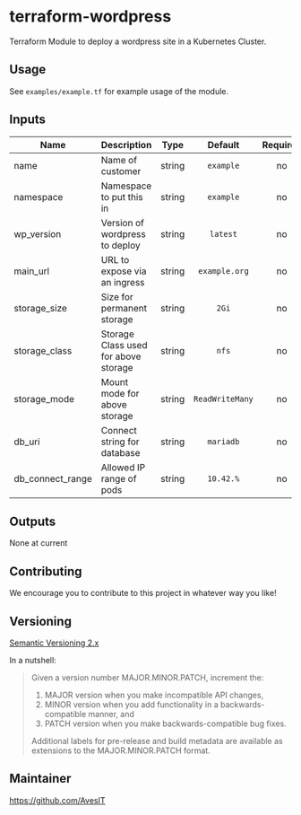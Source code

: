 # terraform-wordpress

Terraform Module to deploy a wordpress site in a Kubernetes Cluster.

## Usage

See `examples/example.tf` for example usage of the module.

<!-- BEGINNING OF PRE-COMMIT-TERRAFORM DOCS HOOK -->
## Inputs

| Name | Description | Type | Default | Required |
|------|-------------|:----:|:-----:|:-----:|
| name | Name of customer | string | `example` | no |
| namespace | Namespace to put this in | string | `example` | no |
| wp_version | Version of wordpress to deploy | string | `latest` | no |
| main_url | URL to expose via an ingress | string | `example.org` | no |
| storage_size | Size for permanent storage | string | `2Gi` | no |
| storage_class | Storage Class used for above storage | string | `nfs` | no
| storage_mode | Mount mode for above storage | string | `ReadWriteMany` | no
| db_uri | Connect string for database | string | `mariadb` | no
| db_connect_range | Allowed IP range of pods | string | `10.42.%` | no

## Outputs

None at current
<!-- END OF PRE-COMMIT-TERRAFORM DOCS HOOK -->

## Contributing

We encourage you to contribute to this project in whatever way you like!

## Versioning

[Semantic Versioning 2.x](https://semver.org/)

In a nutshell:

> Given a version number MAJOR.MINOR.PATCH, increment the:
>
> 1. MAJOR version when you make incompatible API changes,
> 2. MINOR version when you add functionality in a backwards-compatible manner, and
> 3. PATCH version when you make backwards-compatible bug fixes.
>
> Additional labels for pre-release and build metadata are available as extensions to the MAJOR.MINOR.PATCH format.

## Maintainer

https://github.com/AvesIT


